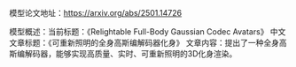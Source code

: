 模型论文地址：https://arxiv.org/abs/2501.14726

模型概述：当前标题：《Relightable Full-Body Gaussian Codec Avatars》
中文文章标题：《可重新照明的全身高斯编解码器化身》
文章内容：提出了一种全身高斯编解码器，能够实现高质量、实时、可重新照明的3D化身渲染。
